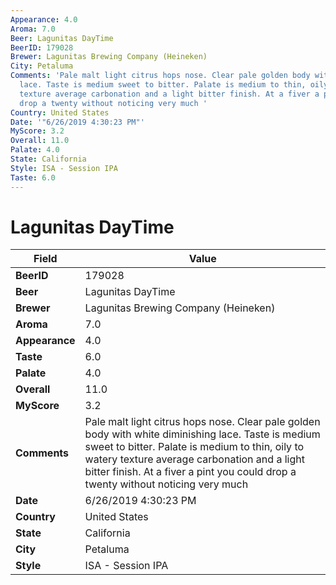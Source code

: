 ```yaml
---
Appearance: 4.0
Aroma: 7.0
Beer: Lagunitas DayTime
BeerID: 179028
Brewer: Lagunitas Brewing Company (Heineken)
City: Petaluma
Comments: 'Pale malt light citrus hops nose. Clear pale golden body with white diminishing
  lace. Taste is medium sweet to bitter. Palate is medium to thin, oily to watery
  texture average carbonation and a light bitter finish. At a fiver a pint you could
  drop a twenty without noticing very much '
Country: United States
Date: '"6/26/2019 4:30:23 PM"'
MyScore: 3.2
Overall: 11.0
Palate: 4.0
State: California
Style: ISA - Session IPA
Taste: 6.0
---
```


# Lagunitas DayTime

| Field         | Value |
|---------------|-------|
| **BeerID** | 179028 |
| **Beer** | Lagunitas DayTime |
| **Brewer** | Lagunitas Brewing Company (Heineken) |
| **Aroma** | 7.0 |
| **Appearance** | 4.0 |
| **Taste** | 6.0 |
| **Palate** | 4.0 |
| **Overall** | 11.0 |
| **MyScore** | 3.2 |
| **Comments** | Pale malt light citrus hops nose. Clear pale golden body with white diminishing lace. Taste is medium sweet to bitter. Palate is medium to thin, oily to watery texture average carbonation and a light bitter finish. At a fiver a pint you could drop a twenty without noticing very much  |
| **Date** | 6/26/2019 4:30:23 PM |
| **Country** | United States |
| **State** | California |
| **City** | Petaluma |
| **Style** | ISA - Session IPA |
